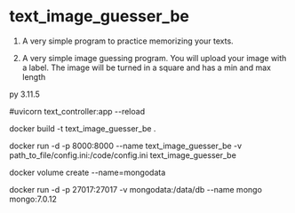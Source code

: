 # text_image_guesser_be

1. A very simple program to practice memorizing your texts.

2. A very simple image guessing program. You will upload your image with a label. The image will be turned in a square and has a min and max length

py 3.11.5

#uvicorn text_controller:app --reload

docker build -t text_image_guesser_be .

docker run -d -p 8000:8000 --name text_image_guesser_be -v path_to_file/config.ini:/code/config.ini text_image_guesser_be

docker volume create --name=mongodata

docker run -d -p 27017:27017 -v mongodata:/data/db --name mongo mongo:7.0.12 